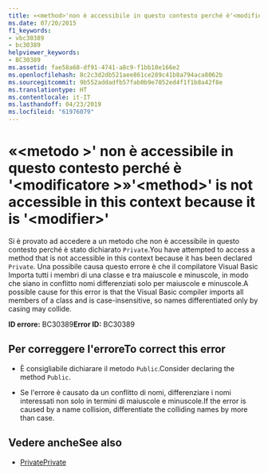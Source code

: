 ```yaml
---
title: «<method>'non è accessibile in questo contesto perché è'<modifier>»
ms.date: 07/20/2015
f1_keywords:
- vbc30389
- bc30389
helpviewer_keywords:
- BC30389
ms.assetid: fae58a68-df91-4741-a8c9-f1bb10e166e2
ms.openlocfilehash: 8c2c3d2db521aee861ce289c41b8a794aca8062b
ms.sourcegitcommit: 9b552addadfb57fab0b9e7852ed4f1f1b8a42f8e
ms.translationtype: HT
ms.contentlocale: it-IT
ms.lasthandoff: 04/23/2019
ms.locfileid: "61976079"
---
```

# <a name="method-is-not-accessible-in-this-context-because-it-is-modifier"></a><span data-ttu-id="b4915-102">«\<metodo >' non è accessibile in questo contesto perché è '\<modificatore >»</span><span class="sxs-lookup"><span data-stu-id="b4915-102">'\<method>' is not accessible in this context because it is '\<modifier>'</span></span>
<span data-ttu-id="b4915-103">Si è provato ad accedere a un metodo che non è accessibile in questo contesto perché è stato dichiarato `Private`.</span><span class="sxs-lookup"><span data-stu-id="b4915-103">You have attempted to access a method that is not accessible in this context because it has been declared `Private`.</span></span> <span data-ttu-id="b4915-104">Una possibile causa questo errore è che il compilatore Visual Basic Importa tutti i membri di una classe e tra maiuscole e minuscole, in modo che siano in conflitto nomi differenziati solo per maiuscole e minuscole.</span><span class="sxs-lookup"><span data-stu-id="b4915-104">A possible cause for this error is that the Visual Basic compiler imports all members of a class and is case-insensitive, so names differentiated only by casing may collide.</span></span>  
  
 <span data-ttu-id="b4915-105">**ID errore:** BC30389</span><span class="sxs-lookup"><span data-stu-id="b4915-105">**Error ID:** BC30389</span></span>  
  
## <a name="to-correct-this-error"></a><span data-ttu-id="b4915-106">Per correggere l'errore</span><span class="sxs-lookup"><span data-stu-id="b4915-106">To correct this error</span></span>  
  
- <span data-ttu-id="b4915-107">È consigliabile dichiarare il metodo `Public`.</span><span class="sxs-lookup"><span data-stu-id="b4915-107">Consider declaring the method `Public`.</span></span>  
  
- <span data-ttu-id="b4915-108">Se l'errore è causato da un conflitto di nomi, differenziare i nomi interessati non solo in termini di maiuscole e minuscole.</span><span class="sxs-lookup"><span data-stu-id="b4915-108">If the error is caused by a name collision, differentiate the colliding names by more than case.</span></span>  
  
## <a name="see-also"></a><span data-ttu-id="b4915-109">Vedere anche</span><span class="sxs-lookup"><span data-stu-id="b4915-109">See also</span></span>

- [<span data-ttu-id="b4915-110">Private</span><span class="sxs-lookup"><span data-stu-id="b4915-110">Private</span></span>](../../visual-basic/language-reference/modifiers/private.md)
